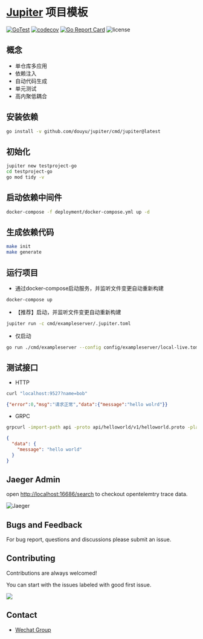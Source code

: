 [Jupiter](https://github.com/douyu/jupiter) 项目模板
===

[![GoTest](https://github.com/douyu/jupiter-layout/workflows/Go/badge.svg)](https://github.com/douyu/jupiter-layout/actions)
[![codecov](https://codecov.io/gh/douyu/jupiter-layout/branch/main/graph/badge.svg?token=DO7GHMMELG)](https://codecov.io/gh/douyu/jupiter-layout)
[![Go Report Card](https://goreportcard.com/badge/github.com/douyu/jupiter-layout)](https://goreportcard.com/report/github.com/douyu/jupiter-layout)
![license](https://img.shields.io/badge/license-Apache--2.0-green.svg)

概念
---

* 单仓库多应用
* 依赖注入
* 自动代码生成
* 单元测试
* 高内聚低耦合

安装依赖
---

```bash
go install -v github.com/douyu/jupiter/cmd/jupiter@latest
```

初始化
---

```bash
jupiter new testproject-go
cd testproject-go
go mod tidy -v
```

启动依赖中间件
---

```bash
docker-compose -f deployment/docker-compose.yml up -d
```

生成依赖代码
---

```bash
make init
make generate
```

运行项目
---

* 通过docker-compose启动服务，并监听文件变更自动重新构建

```bash
docker-compose up
```

* 【推荐】启动，并监听文件变更自动重新构建

```bash
jupiter run -c cmd/exampleserver/.jupiter.toml
```

* 仅启动

```bash
go run ./cmd/exampleserver --config config/exampleserver/local-live.toml
```

测试接口
---

* HTTP

```bash
curl "localhost:9527?name=bob"
```

```json
{"error":0,"msg":"请求正常","data":{"message":"hello wolrd"}}
```

* GRPC

```bash
grpcurl -import-path api -proto api/helloworld/v1/helloworld.proto -plaintext -d '{"name":"bob"}' localhost:9528  helloworld.v1.GreeterService/SayHello
```

```json
{
  "data": {
    "message": "hello world"
  }
}
```

Jaeger Admin
---

open [http://localhost:16686/search](http://localhost:16686/search) to checkout opentelemtry trace data.

![Jaeger](https://raw.githubusercontent.com/hnlq715/imgs-all-in-one/main/obsidian/%E6%88%AA%E5%B1%8F2022-09-30%2018.31.27.png)

Bugs and Feedback
---

For bug report, questions and discussions please submit an issue.

Contributing
---

Contributions are always welcomed!

You can start with the issues labeled with good first issue.

<a href="https://github.com/douyu/jupiter-layout/graphs/contributors">
  <img src="https://contrib.rocks/image?repo=douyu/jupiter-layout" />
</a>

Contact
---

* [Wechat Group](https://jupiter.douyu.com/join/#%E5%BE%AE%E4%BF%A1)
